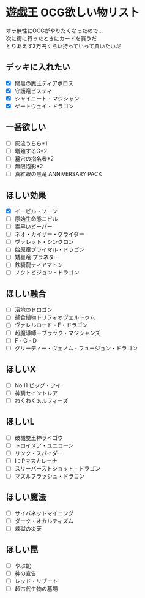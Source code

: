 # 遊戯王 OCG欲しい物リスト
オラ無性にOCGがやりたくなったので…  
次に街に行ったときにカードを買うだ  
とりあえず3万円くらい持っていって買いたいだ

## デッキに入れたい
- [x] 闇黒の魔王ディアボロス
- [x] 守護竜ピスティ
- [x] シャイニート・マジシャン
- [x] ゲートウェイ・ドラゴン
## 一番欲しい
- [ ] 灰流うらら*1
- [ ] 増殖するG*2
- [ ] 墓穴の指名者*2
- [ ] 無限泡影*2
- [ ] 真紅眼の黒竜 ANNIVERSARY PACK
## ほしい効果
- [x] イービル・ソーン
- [ ] 原始生命態ニビル
- [ ] 素早いビーバー
- [ ] ネオ・カイザー・グライダー
- [ ] ヴァレット・シンクロン
- [ ] 始原竜プライマル・ドラゴン
- [ ] 矮星竜 プラネター
- [ ] 鉄騎龍ティアマトン
- [ ] ノクトビジョン・ドラゴン
## ほしい融合
- [ ] 沼地のドロゴン
- [ ] 捕食植物トリフィオヴェルトゥム
- [ ] ヴァレルロード・F・ドラゴン
- [ ] 超魔導師－ブラック・マジシャンズ
- [ ] F・G・D
- [ ] グリーディー・ヴェノム・フュージョン・ドラゴン
## ほしいX
- [ ] No.11 ビッグ・アイ
- [ ] 神騎セイントレア
- [ ] わくわくメルフィーズ
## ほしいL
- [ ] 破械雙王神ライゴウ
- [ ] トロイメア・ユニコーン
- [ ] リンク・スパイダー
- [ ] I：Pマスカレーナ
- [ ] スリーバーストショット・ドラゴン
- [ ] マズルフラッシュ・ドラゴン
## ほしい魔法
- [ ] サイバネットマイニング
- [ ] ダーク・オカルティズム
- [ ] 煉獄の災天
## ほしい罠
- [ ] やぶ蛇
- [ ] 神の宣告
- [ ] レッド・リブート
- [ ] 超古代生物の墓場
